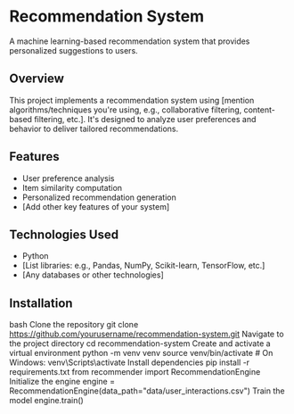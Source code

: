 # Recommendation System

A machine learning-based recommendation system that provides personalized suggestions to users.

## Overview

This project implements a recommendation system using [mention algorithms/techniques you're using, e.g., collaborative filtering, content-based filtering, etc.]. It's designed to analyze user preferences and behavior to deliver tailored recommendations.

## Features

- User preference analysis
- Item similarity computation
- Personalized recommendation generation
- [Add other key features of your system]

## Technologies Used

- Python
- [List libraries: e.g., Pandas, NumPy, Scikit-learn, TensorFlow, etc.]
- [Any databases or other technologies]

## Installation
bash
Clone the repository
git clone https://github.com/yourusername/recommendation-system.git
Navigate to the project directory
cd recommendation-system
Create and activate a virtual environment
python -m venv venv
source venv/bin/activate # On Windows: venv\Scripts\activate
Install dependencies
pip install -r requirements.txt
from recommender import RecommendationEngine
Initialize the engine
engine = RecommendationEngine(data_path="data/user_interactions.csv")
Train the model
engine.train()